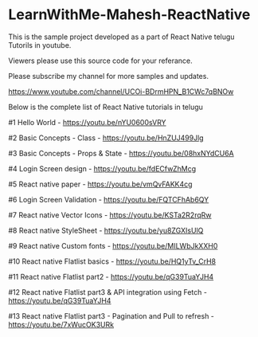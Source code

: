 # LearnWithMe-Mahesh-ReactNative

This is the sample project developed as a part of React Native telugu Tutorils in youtube. 

Viewers please use this source code for your referance. 

Please subscribe my channel for more samples and updates. 

https://www.youtube.com/channel/UCOi-BDrmHPN_B1CWc7qBNOw

Below is the complete list of React Native tutorials in telugu

#1 Hello World - https://youtu.be/nYU0600sVRY 

#2 Basic Concepts - Class - https://youtu.be/HnZUJ499Jlg

#3 Basic Concepts - Props & State - https://youtu.be/08hxNYdCU6A 

#4 Login Screen design  - https://youtu.be/fdECfwZhMcg

#5 React native paper  - https://youtu.be/vmQvFAKK4cg

#6 Login Screen Validation - https://youtu.be/FQTCFhAb6QY

#7 React native Vector Icons - https://youtu.be/KSTa2R2rqRw

#8 React native StyleSheet - https://youtu.be/yu8ZGXIsUlQ

#9 React native Custom fonts - https://youtu.be/MILWbJkXXH0

#10 React native Flatlist basics - https://youtu.be/HQ1yTv_CrH8

#11 React native Flatlist part2 - https://youtu.be/qG39TuaYJH4

#12 React native Flatlist part3 & API integration using Fetch - https://youtu.be/qG39TuaYJH4

#13 React native Flatlist part3 - Pagination and Pull to refresh - https://youtu.be/7xWucOK3URk

